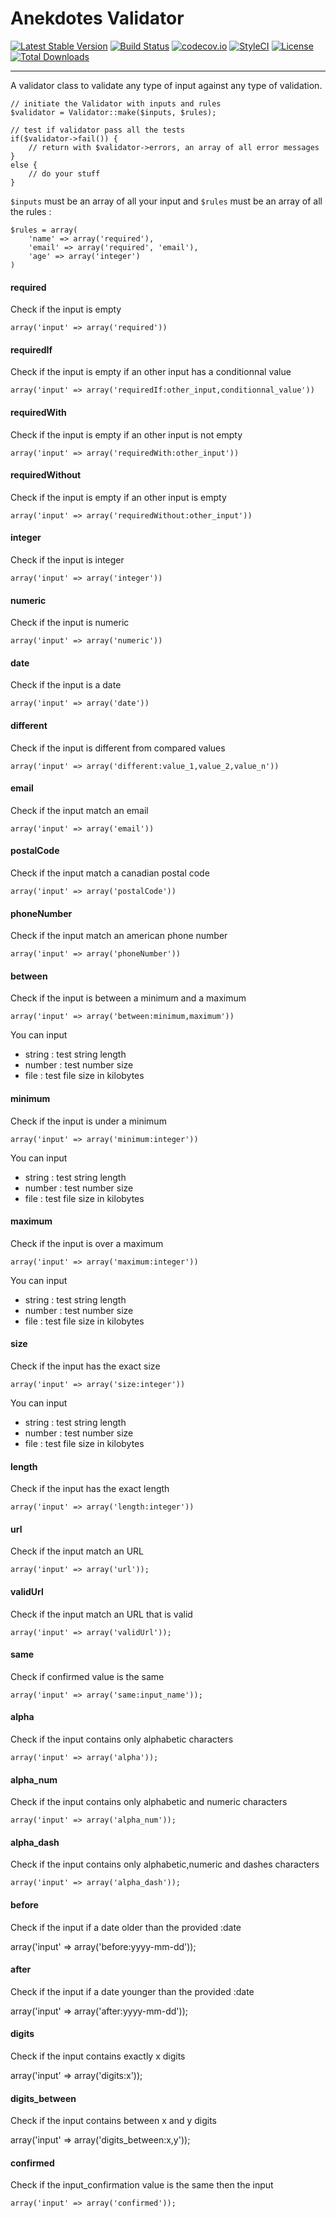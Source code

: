 # Anekdotes Validator #

[![Latest Stable Version](https://poser.pugx.org/anekdotes/validator/v/stable)](https://packagist.org/packages/anekdotes/validator)
[![Build Status](https://travis-ci.org/anekdotes/validator.svg?branch=master)](https://travis-ci.org/anekdotes/validator)
[![codecov.io](https://codecov.io/github/anekdotes/validator/coverage.svg?branch=master)](https://codecov.io/github/anekdotes/validator?branch=master)
[![StyleCI](https://styleci.io/repos/53698668/shield?style=flat)](https://styleci.io/repos/53698668)
[![License](https://poser.pugx.org/anekdotes/validator/license)](https://packagist.org/packages/anekdotes/validator)
[![Total Downloads](https://poser.pugx.org/anekdotes/validator/downloads)](https://packagist.org/packages/anekdotes/validator)


---

A validator class to validate any type of input against any type of validation.

	// initiate the Validator with inputs and rules
	$validator = Validator::make($inputs, $rules);

	// test if validator pass all the tests
	if($validator->fail()) {
		// return with $validator->errors, an array of all error messages
	}
	else {
		// do your stuff
	}

`$inputs` must be an array of all your input and `$rules` must be an array of all the rules :

	$rules = array(
		'name' => array('required'),
		'email' => array('required', 'email'),
		'age' => array('integer')
	)

#### required

Check if the input is empty

	array('input' => array('required'))

#### requiredIf

Check if the input is empty if an other input has a conditionnal value

	array('input' => array('requiredIf:other_input,conditionnal_value'))

#### requiredWith

Check if the input is empty if an other input is not empty

	array('input' => array('requiredWith:other_input'))

#### requiredWithout

Check if the input is empty if an other input is empty

	array('input' => array('requiredWithout:other_input'))

#### integer

Check if the input is integer

	array('input' => array('integer'))

#### numeric

Check if the input is numeric

	array('input' => array('numeric'))

#### date

Check if the input is a date

	array('input' => array('date'))

#### different

Check if the input is different from compared values

	array('input' => array('different:value_1,value_2,value_n'))

#### email

Check if the input match an email

	array('input' => array('email'))

#### postalCode

Check if the input match a canadian postal code

	array('input' => array('postalCode'))

#### phoneNumber

Check if the input match an american phone number

	array('input' => array('phoneNumber'))

#### between

Check if the input is between a minimum and a maximum

	array('input' => array('between:minimum,maximum'))

You can input

- string : test string length
- number : test number size
- file : test file size in kilobytes

#### minimum

Check if the input is under a minimum

	array('input' => array('minimum:integer'))

You can input

- string : test string length
- number : test number size
- file : test file size in kilobytes

#### maximum

Check if the input is over a maximum

	array('input' => array('maximum:integer'))

You can input

- string : test string length
- number : test number size
- file : test file size in kilobytes

#### size

Check if the input has the exact size

	array('input' => array('size:integer'))

You can input

- string : test string length
- number : test number size
- file : test file size in kilobytes

#### length

Check if the input has the exact length

	array('input' => array('length:integer'))

#### url

Check if the input match an URL

	array('input' => array('url'));

#### validUrl

Check if the input match an URL that is valid

	array('input' => array('validUrl'));

#### same

Check if confirmed value is the same

	array('input' => array('same:input_name'));

#### alpha

Check if the input contains only alphabetic characters

	array('input' => array('alpha'));

#### alpha_num

Check if the input contains only alphabetic and numeric characters

	array('input' => array('alpha_num'));

#### alpha_dash

Check if the input contains only alphabetic,numeric and dashes characters

	array('input' => array('alpha_dash'));

#### before

Check if the input if a date older than the provided :date

  array('input' => array('before:yyyy-mm-dd'));

#### after

Check if the input if a date younger than the provided :date

  array('input' => array('after:yyyy-mm-dd'));

#### digits

Check if the input contains exactly x digits

  array('input' => array('digits:x'));

#### digits_between

Check if the input contains between x and y digits

  array('input' => array('digits_between:x,y'));

#### confirmed

Check if the input_confirmation value is the same then the input

	array('input' => array('confirmed'));
